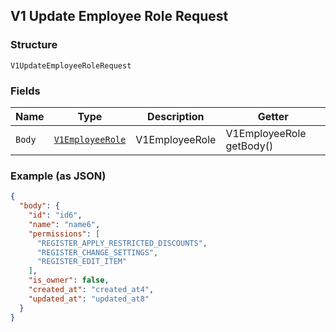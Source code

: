 ## V1 Update Employee Role Request

### Structure

`V1UpdateEmployeeRoleRequest`

### Fields

| Name | Type | Description | Getter |
|  --- | --- | --- | --- |
| `Body` | [`V1EmployeeRole`](/doc/models/v1-employee-role.md) | V1EmployeeRole | V1EmployeeRole getBody() |

### Example (as JSON)

```json
{
  "body": {
    "id": "id6",
    "name": "name6",
    "permissions": [
      "REGISTER_APPLY_RESTRICTED_DISCOUNTS",
      "REGISTER_CHANGE_SETTINGS",
      "REGISTER_EDIT_ITEM"
    ],
    "is_owner": false,
    "created_at": "created_at4",
    "updated_at": "updated_at8"
  }
}
```

